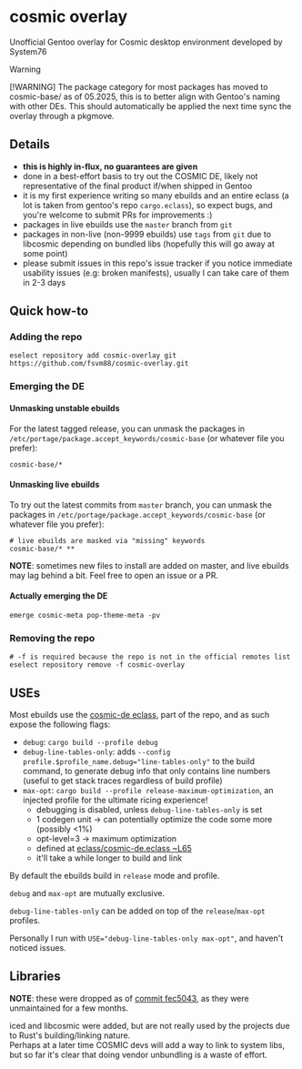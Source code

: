 # cosmic overlay

Unofficial Gentoo overlay for Cosmic desktop environment developed by System76

> [!WARNING]
> [!WARNING] The package category for most packages has moved to cosmic-base/ as of 05.2025, this is to better align with Gentoo's naming with other DEs.
> This should automatically be applied the next time sync the overlay through a pkgmove.

## Details

- **this is highly in-flux, no guarantees are given**
- done in a best-effort basis to try out the COSMIC DE, likely not representative of the final product if/when shipped in Gentoo
- it is my first experience writing so many ebuilds and an entire eclass (a lot is taken from gentoo's repo `cargo.eclass`), so expect bugs, and you're welcome to submit PRs for improvements :)
- packages in live ebuilds use the `master` branch from `git`
- packages in non-live (non-9999 ebuilds) use `tags` from `git` due to libcosmic depending on bundled libs (hopefully this will go away at some point)
- please submit issues in this repo's issue tracker if you notice immediate usability issues (e.g: broken manifests), usually I can take care of them in 2-3 days

## Quick how-to

### Adding the repo

```shell
eselect repository add cosmic-overlay git https://github.com/fsvm88/cosmic-overlay.git
```

### Emerging the DE

#### Unmasking unstable ebuilds

For the latest tagged release, you can unmask the packages in `/etc/portage/package.accept_keywords/cosmic-base` (or whatever file you prefer):

```
cosmic-base/*
```

#### Unmasking live ebuilds

To try out the latest commits from `master` branch, you can unmask the packages in `/etc/portage/package.accept_keywords/cosmic-base` (or whatever file you prefer):

```
# live ebuilds are masked via "missing" keywords
cosmic-base/* **
```

**NOTE**: sometimes new files to install are added on master, and live ebuilds may lag behind a bit. Feel free to open an issue or a PR.

#### Actually emerging the DE

```
emerge cosmic-meta pop-theme-meta -pv
```

### Removing the repo

```shell
# -f is required because the repo is not in the official remotes list
eselect repository remove -f cosmic-overlay
```

## USEs

Most ebuilds use the [cosmic-de eclass](eclass/cosmic-de.eclass), part of the repo, and as such expose the following flags:

- `debug`: `cargo build --profile debug`
- `debug-line-tables-only`: adds `--config profile.$profile_name.debug="line-tables-only"` to the build command, to generate debug info that only contains line numbers (useful to get stack traces regardless of build profile)
- `max-opt`: `cargo build --profile release-maximum-optimization`, an injected profile for the ultimate ricing experience!
  - debugging is disabled, unless `debug-line-tables-only` is set
  - 1 codegen unit -> can potentially optimize the code some more (possibly <1%)
  - opt-level=3 -> maximum optimization
  - defined at [eclass/cosmic-de.eclass ~L65](eclass/cosmic-de.eclass#L65)
  - it'll take a while longer to build and link

By default the ebuilds build in `release` mode and profile.

`debug` and `max-opt` are mutually exclusive.

`debug-line-tables-only` can be added on top of the `release`/`max-opt` profiles.

Personally I run with `USE="debug-line-tables-only max-opt"`, and haven't noticed issues.

## Libraries

**NOTE**: these were dropped as of [commit fec5043](https://github.com/fsvm88/cosmic-overlay/commit/fec5043ae4df61d48185b65c6d651a9526b8e0da), as they were unmaintained for a few months.

iced and libcosmic were added, but are not really used by the projects due to Rust's building/linking nature.  
Perhaps at a later time COSMIC devs will add a way to link to system libs, but so far it's clear that doing vendor unbundling is a waste of effort.
